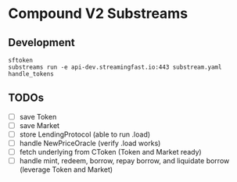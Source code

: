 # Compound V2 Substreams

## Development

```
sftoken
substreams run -e api-dev.streamingfast.io:443 substream.yaml handle_tokens
```

## TODOs

- [ ] save Token
- [ ] save Market
- [ ] store LendingProtocol (able to run .load)
- [ ] handle NewPriceOracle (verify .load works)
- [ ] fetch underlying from CToken (Token and Market ready)
- [ ] handle mint, redeem, borrow, repay borrow, and liquidate borrow (leverage Token and Market)